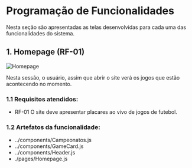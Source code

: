 # Programação de Funcionalidades

Nesta seção são apresentadas as telas desenvolvidas para cada uma das funcionalidades do sistema. 

## 1. Homepage (RF-01)
![Homepage](img/PáginaHome2,png)

Nesta sessão, o usuário, assim que abrir o site verá os jogos que estão acontecendo no momento.
### 1.1 Requisitos atendidos:
* RF-01 O site deve apresentar placares ao vivo de jogos de futebol.

### 1.2 Artefatos da funcionalidade:
* ../components/Campeonatos.js
* ../components/GameCard.js
* ../components/Header.js
* ./pages/Homepage.js
